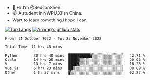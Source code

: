 - 👋 Hi, I’m @SeddonShen
- 📫 A student in NWPU,Xi'an China.
- Want to learn something.I hope I can.

[![Top Langs](https://github-readme-stats.vercel.app/api/top-langs?username=seddonshen&show_icons=true&locale=en&layout=compact&hide=html&langs_count=8)](https://github.com/SeddonShen/)
[![Anurag's github stats](https://github-readme-stats.vercel.app/api?username=SeddonShen&count_private=true&show_icons=true)](https://github.com/anuraghazra/github-readme-stats)
<!--START_SECTION:waka-->

```text
From: 24 October 2022 - To: 23 November 2022

Total Time: 71 hrs 48 mins

Python       30 hrs 40 mins  ██████████▓░░░░░░░░░░░░░░   42.71 %
Scala        14 hrs 25 mins  █████░░░░░░░░░░░░░░░░░░░░   20.08 %
V            13 hrs 7 mins   ████▓░░░░░░░░░░░░░░░░░░░░   18.28 %
Vue.js       6 hrs 23 mins   ██▒░░░░░░░░░░░░░░░░░░░░░░   08.89 %
Other        1 hr 37 mins    ▓░░░░░░░░░░░░░░░░░░░░░░░░   02.27 %
```

<!--END_SECTION:waka-->


<!---
SeddonShen/SeddonShen is a ✨ special ✨ repository because its `README.md` (this file) appears on your GitHub profile.
You can click the Preview link to take a look at your changes.
--->
